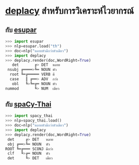 # [deplacy](https://koichiyasuoka.github.io/deplacy/) สำหรับการวิเคราะห์ไวยากรณ์

## กับ [esupar](https://github.com/KoichiYasuoka/esupar)

```py
>>> import esupar
>>> nlp=esupar.load("th")
>>> doc=nlp("หลายหัวดีกว่าหัวเดียว")
>>> import deplacy
>>> deplacy.render(doc,WordRight=True)
   det       ╔> DET  หลาย
 nsubj ╔════>╚═ NOUN หัว
  root ╚═╔═════ VERB ดี
  case   ║ ╔══> ADV  กว่า
   obl   ╚>╚═╔═ NOUN หัว
nummod       ╚> NUM  เดียว
```

## กับ [spaCy-Thai](https://github.com/KoichiYasuoka/spaCy-Thai)

```py
>>> import spacy_thai
>>> nlp=spacy_thai.load()
>>> doc=nlp("หลายหัวดีกว่าหัวเดียว")
>>> import deplacy
>>> deplacy.render(doc,WordRight=True)
 det     ╔> DET   หลาย
 obj ╔══>╚═ NOUN  หัว
ROOT ╚═╔═══ SCONJ ดีกว่า
 clf   ╚>╔═ NOUN  หัว
 det     ╚> DET   เดียว
```

